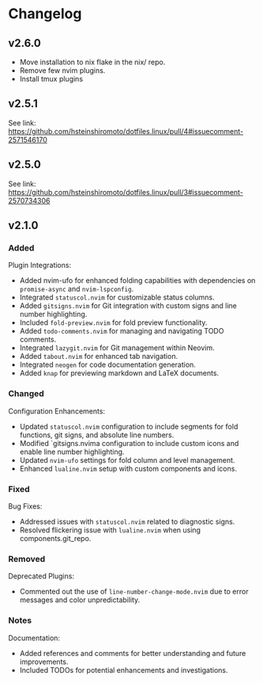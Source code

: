 # Changelog

## v2.6.0

- Move installation to nix flake in the nix/ repo.
- Remove few nvim plugins.
- Install tmux plugins

## v2.5.1

See link: https://github.com/hsteinshiromoto/dotfiles.linux/pull/4#issuecomment-2571546170

## v2.5.0

See link: https://github.com/hsteinshiromoto/dotfiles.linux/pull/3#issuecomment-2570734306


## v2.1.0

### Added

Plugin Integrations:
- Added nvim-ufo for enhanced folding capabilities with dependencies on `promise-async` and `nvim-lspconfig`.
- Integrated `statuscol.nvim` for customizable status columns.
- Added `gitsigns.nvim` for Git integration with custom signs and line number highlighting.
- Included `fold-preview.nvim` for fold preview functionality.
- Added `todo-comments.nvim` for managing and navigating TODO comments.
- Integrated `lazygit.nvim` for Git management within Neovim.
- Added `tabout.nvim` for enhanced tab navigation.
- Integrated `neogen` for code documentation generation.
- Added `knap` for previewing markdown and LaTeX documents.

### Changed

Configuration Enhancements:
- Updated `statuscol.nvim` configuration to include segments for fold functions, git signs, and absolute line numbers.
- Modified `gitsigns.nvima configuration to include custom icons and enable line number highlighting.
- Updated `nvim-ufo` settings for fold column and level management.
- Enhanced `lualine.nvim` setup with custom components and icons.

### Fixed

Bug Fixes:
- Addressed issues with `statuscol.nvim` related to diagnostic signs.
- Resolved flickering issue with `lualine.nvim` when using components.git_repo.

### Removed

Deprecated Plugins:
- Commented out the use of `line-number-change-mode.nvim` due to error messages and color unpredictability.

### Notes

Documentation:
- Added references and comments for better understanding and future improvements.
- Included TODOs for potential enhancements and investigations.
